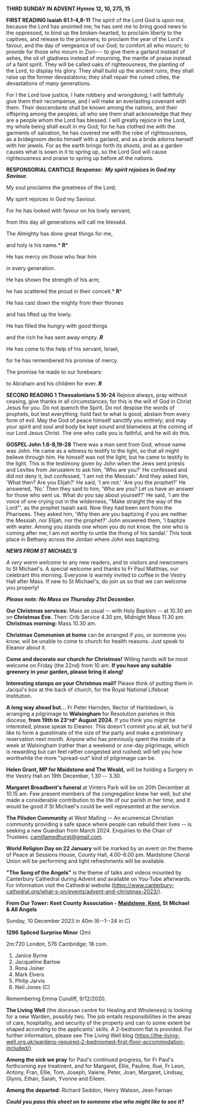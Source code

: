 **THIRD SUNDAY IN ADVENT Hymns 12, 10, 275, 15**

**FIRST READING Isaiah 61.1-4,8-11** The spirit of the Lord God is upon
me, because the Lord has anointed me; he has sent me to bring good news
to the oppressed, to bind up the broken-hearted, to proclaim liberty to
the captives, and release to the prisoners; to proclaim the year of the
Lord's favour, and the day of vengeance of our God; to comfort all who
mourn; to provide for those who mourn in Zion--- to give them a garland
instead of ashes, the oil of gladness instead of mourning, the mantle of
praise instead of a faint spirit. They will be called oaks of
righteousness, the planting of the Lord, to display his glory. They
shall build up the ancient ruins, they shall raise up the former
devastations; they shall repair the ruined cities, the devastations of
many generations.

For I the Lord love justice, I hate robbery and wrongdoing; I will
faithfully give them their recompense, and I will make an everlasting
covenant with them. Their descendants shall be known among the nations,
and their offspring among the peoples; all who see them shall
acknowledge that they are a people whom the Lord has blessed. I will
greatly rejoice in the Lord, my whole being shall exult in my God; for
he has clothed me with the garments of salvation, he has covered me with
the robe of righteousness, as a bridegroom decks himself with a garland,
and as a bride adorns herself with her jewels. For as the earth brings
forth its shoots, and as a garden causes what is sown in it to spring
up, so the Lord God will cause righteousness and praise to spring up
before all the nations.

**RESPONSORIAL CANTICLE** ***Response:  My spirit rejoices in God my
Saviour.***

My soul proclaims the greatness of the Lord;

My spirit rejoices in God my Saviour.

For he has looked with favour on his lowly servant;

from this day all generations will call me blessèd.

The Almighty has done great things for me,

and holy is his name.* **R***

He has mercy on those who fear him

in every generation.

He has shown the strength of his arm;

he has scattered the proud in their conceit.* **R***

He has cast down the mighty from their thrones

and has lifted up the lowly.

He has filled the hungry with good things

and the rich he has sent away empty. ***R***

He has come to the help of his servant, Israel,

for he has remembered his promise of mercy.

The promise he made to our forebears:

to Abraham and his children for ever. ***R***

**SECOND READING 1 Thessalonians 5.16-24** Rejoice always, pray without
ceasing, give thanks in all circumstances; for this is the will of God
in Christ Jesus for you. Do not quench the Spirit. Do not despise the
words of prophets, but test everything; hold fast to what is good;
abstain from every form of evil. May the God of peace himself sanctify
you entirely; and may your spirit and soul and body be kept sound and
blameless at the coming of our Lord Jesus Christ. The one who calls you
is faithful, and he will do this.

**GOSPEL John 1.6-8,19-28** There was a man sent from God, whose name
was John. He came as a witness to testify to the light, so that all
might believe through him. He himself was not the light, but he came to
testify to the light. This is the testimony given by John when the Jews
sent priests and Levites from Jerusalem to ask him, 'Who are you?' He
confessed and did not deny it, but confessed, 'I am not the Messiah.'
And they asked him, 'What then? Are you Elijah?' He said, 'I am not.'
'Are you the prophet?' He answered, 'No.' Then they said to him, 'Who
are you? Let us have an answer for those who sent us. What do you say
about yourself?' He said, 'I am the voice of one crying out in the
wilderness, "Make straight the way of the Lord"', as the prophet Isaiah
said. Now they had been sent from the Pharisees. They asked him, 'Why
then are you baptizing if you are neither the Messiah, nor Elijah, nor
the prophet?' John answered them, 'I baptize with water. Among you
stands one whom you do not know, the one who is coming after me; I am
not worthy to untie the thong of his sandal.' This took place in Bethany
across the Jordan where John was baptizing.

***NEWS FROM ST MICHAEL\'S***

*A very warm welcome* to any new readers, and to visitors and newcomers
to St Michael\'s. A special welcome and thanks to Fr Paul Matthias, our
celebrant this morning. Everyone is warmly invited to coffee in the
Vestry Hall after Mass. If new to St Michael\'s, do join us so that we
can welcome you properly!

***Please note: No Mass on Thursday 21st December.***

**Our Christmas services:** Mass as usual -- with Holy Baptism -- at
10.30 am on **Christmas Eve.** Then: Crib Service 4.30 pm, Midnight Mass
11.30 pm. **Christmas morning:** Mass 10.30 am.

**Christmas Communion at home** can be arranged if you, or someone you
know, will be unable to come to church for health reasons. Just speak to
Eleanor about it.

**Come and decorate our church for Christmas!** Willing hands will be
most welcome on Friday (the 22nd) from 10 am. **If you have any
suitable greenery in your garden, please bring it along!**

**Interesting stamps on your Christmas mail?** Please think of putting
them in Jacqui\'s box at the back of church, for the Royal National
Lifeboat Institution.

**A long way ahead but...** Fr Peter Harnden, Rector of Harbledown, is
arranging a pilgrimage to **Walsingham** for Resolution parishes in this
diocese, **from 19th to 23^rd^ August 2024.** If you think you *might*
be interested, please speak to Eleanor. This doesn\'t commit you at all,
but he\'d like to form a guestimate of the size of the party and make a
preliminary reservation next month. Anyone who has previously spent the
inside of a week at Walsingham (rather than a weekend or one-day
pilgrimage, which is rewarding but can feel rather congested and rushed)
will tell you how worthwhile the more "spread-out" kind of pilgrimage
can be.

**Helen Grant, MP for Maidstone and The Weald,** will be holding a
Surgery in the Vestry Hall on 19th December, 1.30 -- 3.30.

**Margaret Broadbent\'s funeral** at Vinters Park will be on 20th
December at 10.15 am. Few present members of the congregation knew her
well, but she made a considerable contribution to the life of our parish
in her time, and it would be good if St Michael\'s could be well
represented at the service.

**The Pilsdon Community** at West Malling -- An ecumenical Christian
community providing a safe space where people can rebuild their lives --
is seeking a new Guardian from March 2024. Enquiries to the Chair of
Trustees: <camillamedhurst@gmail.com>.

**World Religion Day on 22 January** will be marked by an event on the
theme of Peace at Sessions House, County Hall, 4.00-6.00 pm. Maidstone
Choral Union will be performing and light refreshments will be
available.

**"The Song of the Angels"** is the theme of talks and videos mounted by
Canterbury Cathedral during Advent and available on You-Tube afterwards.
For information visit the Cathedral website
(<https://www.canterbury-cathedral.org/what-s-on/events/advent-and-christmas-2023/>).

**From Our Tower:** **Kent County Association -** [**Maidstone**,
**Kent**](https://dove.cccbr.org.uk/tower/12644#_blank)**, St Michael &
All Angels**

Sunday, 10 December 2023 in 40m (6--1--24 in C)

**1296** **Spliced Surprise Minor** (2m)

2m:720 London, 576 Cambridge; 18 com.

1. Janice Byrne
2. Jacqueline Barlow
3. Rona Joiner
4. Mark Elvers
5. Philip Jarvis
6. Neil Jones (C)

Remembering Emma Cundiff, 9/12/2020.

**The Living Well** (the diocesan centre for Healing and Wholeness) is
looking for a new Warden, possibly two. The job entails responsibilities
in the areas of care, hospitality, and security of the property and can
to some extent be shaped according to the applicants\' skills. A
2-bedroom flat is provided. For further information, please see The
Living Well blog
(https://the-living-well.org.uk/wardens-required-2-bedroomed-first-floor-accommodation-included/).

**Among the sick we pray** for Paul\'s continued progress, for Fr
Paul\'s forthcoming eye treatment, and for Margaret, Ellie, Pauline,
Rue, Fr Leon, Antony, Fran, Ellie, Tom, Joseph, Valerie, Peter, Joan,
Margaret, Lindsay, Glynis, Ethan, Sarah, Yvonne and Eileen.

**Among the departed:** Richard Seddon, Henry Watson, Jean Farnan

***Could you pass this sheet on to someone else who might like to see
it?***
